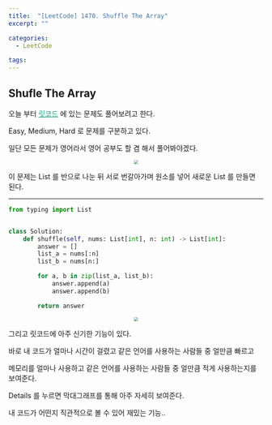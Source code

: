 ```yaml
---
title:  "[LeetCode] 1470. Shuffle The Array"
excerpt: ""

categories:
  - LeetCode

tags:
---
```


## Shufle The Array

오늘 부터 <a href="https://leetcode.com/" style="color:#0FA678" target="_blank">릿코드</a> 에 있는 문제도 풀어보려고 한다.

Easy, Medium, Hard 로 문제를 구분하고 있다.

일단 모든 문제가 영어라서 영어 공부도 할 겸 해서 풀어봐야겠다.

<center><img src="https://nam-ki-bok.github.io/assets/images/leetcode/shuffle1.png" style="zoom:50%;" /></center>

이 문제는 List 를 반으로 나눈 뒤 서로 번갈아가며 원소를 넣어 새로운 List 를 만들면 된다.

---

```python
from typing import List


class Solution:
	def shuffle(self, nums: List[int], n: int) -> List[int]:
		answer = []
		list_a = nums[:n]
		list_b = nums[n:]

		for a, b in zip(list_a, list_b):
			answer.append(a)
			answer.append(b)

		return answer
```

<center><img src="https://nam-ki-bok.github.io/assets/images/leetcode/shuffle2.png" style="zoom:50%;" /></center>

그리고 릿코드에 아주 신기한 기능이 있다.

바로 내 코드가 얼마나 시간이 걸렸고 같은 언어를 사용하는 사람들 중 얼만큼 빠르고

메모리를 얼마나 사용하고 같은 언어를 사용하는 사람들 중 얼만큼 적게 사용하는지를 보여준다.

Details 를 누르면 막대그래프를 통해 아주 자세히 보여준다.

내 코드가 어떤지 직관적으로 볼 수 있어 재밌는 기능..